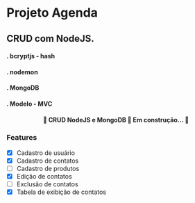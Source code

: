 # Projeto Agenda
## CRUD com NodeJS.

#### . bcryptjs - hash
#### . nodemon
#### . MongoDB
#### . Modelo - MVC

<h4 align="center"> 
	🚧  CRUD NodeJS e MongoDB 🚀 Em construção...  🚧
</h4>

### Features

- [x] Cadastro de usuário
- [x] Cadastro de contatos
- [ ] Cadastro de produtos
- [x] Edição de contatos
- [ ] Exclusão de contatos
- [x] Tabela de exibição de contatos
